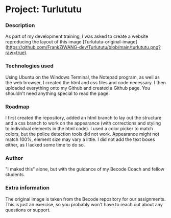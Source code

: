 # Project: Turlututu

### Description
As part of my development training, I was asked to create a website reproducing the layout of this image [Turlututu-original-image] (https://github.com/FrankZiWANG-dev/Turlututu/blob/main/turlututu.png?raw=true).

### Technologies used
Using Ubuntu on the Windows Terminal, the Notepad program, as well as the web browser, I created the html and css files and code necessary. I then uploaded everything onto my Github and created a Github page. You shouldn't need anything special to read the page.

### Roadmap
I first created the repository, added an html branch to lay out the structure and a css branch to work on the appearance (with corrections and styling to individual elements in the html code).
I used a color picker to match colors, but the police detection tools did not work. Appearance might not match 100%, element size may vary a little.
I did not add the text boxes either, as I lacked some time to do so.

### Author
"I maked this" alone, but with the guidance of my Becode Coach and fellow students.

### Extra information
The original image is taken from the Becode repository for our assignments. This is just an exercise, so you probably won't have to reach out about any questions or support.
